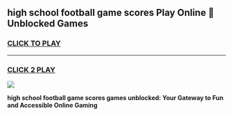 
## high school football game scores Play Online 👋 Unblocked Games
<h3>
<a href="https://news.freeplayer.one?title=high_school_football_game_scores&ref=17GH">CLICK TO PLAY</a></h3>
<hr>

<h3>
<a href="https://news.freeplayer.one?title=high_school_football_game_scores&ref=17GH">CLICK 2 PLAY</a>
  
</h3>

<a href="https://news.freeplayer.one?title=high_school_football_game_scores&ref=17GH/"><img src="https://clearcache.store/games.png"></a>


**high school football game scores games unblocked: Your Gateway to Fun and Accessible Online Gaming**

